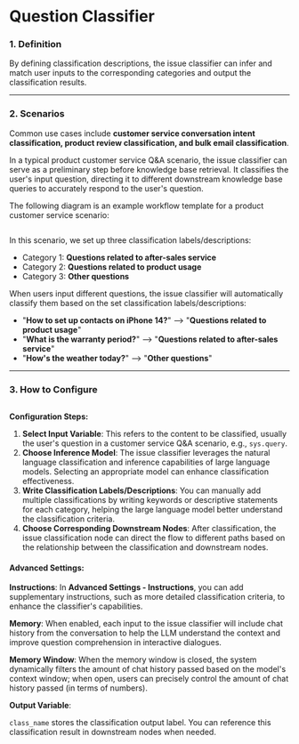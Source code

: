 # Question Classifier

### 1. Definition

By defining classification descriptions, the issue classifier can infer and match user inputs to the corresponding categories and output the classification results.

***

### 2. Scenarios

Common use cases include **customer service conversation intent classification, product review classification, and bulk email classification**.

In a typical product customer service Q\&A scenario, the issue classifier can serve as a preliminary step before knowledge base retrieval. It classifies the user's input question, directing it to different downstream knowledge base queries to accurately respond to the user's question.

The following diagram is an example workflow template for a product customer service scenario:

<figure><img src="https://assets-docs.dify.ai//img/en/node/675622737f1e53b52a1e2be1fd331005.webp" alt=""><figcaption></figcaption></figure>

In this scenario, we set up three classification labels/descriptions:

* Category 1: **Questions related to after-sales service**
* Category 2: **Questions related to product usage**
* Category 3: **Other questions**

When users input different questions, the issue classifier will automatically classify them based on the set classification labels/descriptions:

* "**How to set up contacts on iPhone 14?**" —> "**Questions related to product usage**"
* "**What is the warranty period?**" —> "**Questions related to after-sales service**"
* "**How's the weather today?**" —> "**Other questions**"

***

### 3. How to Configure

<figure><img src="https://assets-docs.dify.ai//img/en/node/a1e7ba18439987b59a3629f292085d30.webp" alt=""><figcaption></figcaption></figure>

**Configuration Steps:**

1. **Select Input Variable**: This refers to the content to be classified, usually the user's question in a customer service Q\&A scenario, e.g., `sys.query`.
2. **Choose Inference Model**: The issue classifier leverages the natural language classification and inference capabilities of large language models. Selecting an appropriate model can enhance classification effectiveness.
3. **Write Classification Labels/Descriptions**: You can manually add multiple classifications by writing keywords or descriptive statements for each category, helping the large language model better understand the classification criteria.
4. **Choose Corresponding Downstream Nodes**: After classification, the issue classification node can direct the flow to different paths based on the relationship between the classification and downstream nodes.

#### Advanced Settings:

**Instructions**: In **Advanced Settings - Instructions**, you can add supplementary instructions, such as more detailed classification criteria, to enhance the classifier's capabilities.

**Memory**: When enabled, each input to the issue classifier will include chat history from the conversation to help the LLM understand the context and improve question comprehension in interactive dialogues.

**Memory Window**: When the memory window is closed, the system dynamically filters the amount of chat history passed based on the model's context window; when open, users can precisely control the amount of chat history passed (in terms of numbers).

**Output Variable**:

`class_name` stores the classification output label. You can reference this classification result in downstream nodes when needed.
